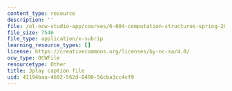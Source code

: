 ```yaml
---
content_type: resource
description: ''
file: /ol-ocw-studio-app/courses/6-004-computation-structures-spring-2017/41194baa4692562d849056cba3cc4cf9_7dhuZ6V9tcY.vtt
file_size: 7546
file_type: application/x-subrip
learning_resource_types: []
license: https://creativecommons.org/licenses/by-nc-sa/4.0/
ocw_type: OCWFile
resourcetype: Other
title: 3play caption file
uid: 41194baa-4692-562d-8490-56cba3cc4cf9
---
```

